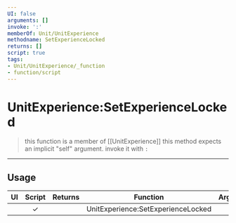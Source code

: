 ```yaml
---
UI: false
arguments: []
invoke: ':'
memberOf: Unit/UnitExperience
methodname: SetExperienceLocked
returns: []
script: true
tags:
- Unit/UnitExperience/_function
- function/script
---
```

# UnitExperience:SetExperienceLocked
> this function is a member of [[UnitExperience]]
> this method expects an implicit "self" argument. invoke it with `:`
-----
## Usage
|  UI | Script | Returns | Function | Arguments |
|:---:|:------:|-------:|:--------:|:---------|
| |✓||UnitExperience:SetExperienceLocked||
